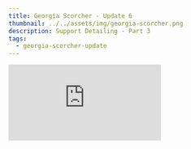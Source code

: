 ```yaml
---
title: Georgia Scorcher - Update 6
thumbnail: ../../assets/img/georgia-scorcher.png
description: Support Detailing - Part 3
tags:
  - georgia-scorcher-update
---
```

<iframe src="https://www.youtube.com/embed/XulMe3Lc5Ww?si=X8DOccuUwNaHVMhF" title="YouTube video player" frameborder="0" allow="accelerometer; autoplay; clipboard-write; encrypted-media; gyroscope; picture-in-picture; web-share" referrerpolicy="strict-origin-when-cross-origin" allowfullscreen></iframe>